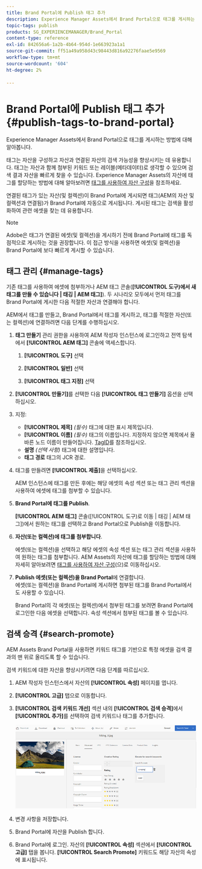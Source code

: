 ```yaml
---
title: Brand Portal에 Publish 태그 추가
description: Experience Manager Assets에서 Brand Portal으로 태그를 게시하는 방법에 대해 알아봅니다.
topic-tags: publish
products: SG_EXPERIENCEMANAGER/Brand_Portal
content-type: reference
exl-id: 842656a6-1a2b-4b64-954d-1e663923a1a1
source-git-commit: ff51a49a958d43c98443d816a92276faae5e9569
workflow-type: tm+mt
source-wordcount: '604'
ht-degree: 2%

---
```


# Brand Portal에 Publish 태그 추가 {#publish-tags-to-brand-portal}

Experience Manager Assets에서 Brand Portal으로 태그를 게시하는 방법에 대해 알아봅니다.

태그는 자산을 구성하고 자산과 연결된 자산의 검색 가능성을 향상시키는 데 유용합니다. 태그는 자산과 함께 첨부된 키워드 또는 레이블(메타데이터)로 생각할 수 있으며 검색 결과 자산을 빠르게 찾을 수 있습니다. Experience Manager Assets의 자산에 태그를 할당하는 방법에 대해 알아보려면 [태그를 사용하여 자산 구성](https://experienceleague.adobe.com/en/docs/experience-manager-65/content/assets/managing/organize-assets)을 참조하세요.

연결된 태그가 있는 자산(및 컬렉션)이 Brand Portal에 게시되면 태그(AEM의 자산 및 컬렉션과 연결됨)가 Brand Portal에 자동으로 게시됩니다. 게시된 태그는 검색을 활성화하여 관련 에셋을 찾는 데 유용합니다.

>[!NOTE]
>
>Adobe은 태그가 연결된 에셋(및 컬렉션)을 게시하기 전에 Brand Portal에 태그를 독점적으로 게시하는 것을 권장합니다. 이 접근 방식을 사용하면 에셋(및 컬렉션)을 Brand Portal에 보다 빠르게 게시할 수 있습니다.

## 태그 관리 {#manage-tags}

기존 태그를 사용하여 에셋에 첨부하거나 AEM 태그 콘솔(**[!UICONTROL 도구)에서 새 태그를 만들 수 있습니다 | 태깅 | AEM 태그]**). 두 시나리오 모두에서 먼저 태그를 Brand Portal에 게시한 다음 적절한 자산과 연결해야 합니다.

AEM에서 태그를 만들고, Brand Portal에서 태그를 게시하고, 태그를 적절한 자산(또는 컬렉션)에 연결하려면 다음 단계를 수행하십시오.

1. **태그 만들기**
관리 권한을 사용하여 AEM 작성자 인스턴스에 로그인하고 전역 탐색에서 **[!UICONTROL AEM 태그]** 콘솔에 액세스합니다.

   1. **[!UICONTROL 도구]** 선택

   1. **[!UICONTROL 일반]** 선택

   1. **[!UICONTROL 태그 지정]** 선택

1. **[!UICONTROL 만들기]**&#x200B;를 선택한 다음 **[!UICONTROL 태그 만들기]** 옵션을 선택하십시오.
1. 지정:

   * **[!UICONTROL 제목]**
     *(필수)* 태그에 대한 표시 제목입니다.
   * **[!UICONTROL 이름]**
     *(필수)* 태그의 이름입니다. 지정하지 않으면 제목에서 올바른 노드 이름이 만들어집니다. [TagID](https://experienceleague.adobe.com/en/docs/experience-manager-65/content/implementing/developing/platform/tagging/framework)를 참조하십시오.
   * **설명**
     *(선택 사항)* 태그에 대한 설명입니다.
   * **태그 경로**
태그의 JCR 경로.

1. 태그를 만들려면 **[!UICONTROL 제출]**&#x200B;을 선택하십시오.

   AEM 인스턴스에 태그를 만든 후에는 해당 에셋의 속성 섹션 또는 태그 관리 섹션을 사용하여 에셋에 태그를 첨부할 수 있습니다.

1. **Brand Portal에 태그를 Publish**.

   **[!UICONTROL AEM 태그]** 콘솔([!UICONTROL 도구)로 이동 | 태깅 | AEM 태그])에서 원하는 태그를 선택하고 Brand Portal으로 Publish을 이동합니다.

1. **자산(또는 컬렉션)에 태그를 첨부합니다**.

   에셋(또는 컬렉션)을 선택하고 해당 에셋의 속성 섹션 또는 태그 관리 섹션을 사용하여 원하는 태그를 첨부합니다. AEM Assets의 자산에 태그를 할당하는 방법에 대해 자세히 알아보려면 [태그를 사용하여 자산 구성](https://experienceleague.adobe.com/en/docs/experience-manager-65/content/assets/managing/organize-assets)(으)로 이동하십시오.

1. **Publish 에셋(또는 컬렉션)을 Brand Portal**&#x200B;에 연결합니다.\
   에셋(또는 컬렉션)을 Brand Portal에 게시하면 첨부된 태그를 Brand Portal에서도 사용할 수 있습니다.

   Brand Portal의 각 에셋(또는 컬렉션)에서 첨부된 태그를 보려면 Brand Portal에 로그인한 다음 에셋을 선택합니다. 속성 섹션에서 첨부된 태그를 볼 수 있습니다.

## 검색 승격 {#search-promote}

AEM Assets Brand Portal을 사용하면 키워드 태그를 기반으로 특정 에셋을 검색 결과의 맨 위로 올리도록 할 수 있습니다.

검색 키워드에 대한 자산을 향상시키려면 다음 단계를 따르십시오.

1. AEM 작성자 인스턴스에서 자산의 **[!UICONTROL 속성]** 페이지를 엽니다.
1. **[!UICONTROL 고급]** 탭으로 이동합니다.
1. **[!UICONTROL 검색 키워드 개선]** 섹션 내의 **[!UICONTROL 검색 승격]**&#x200B;에서 **[!UICONTROL 추가]**&#x200B;를 선택하여 검색 키워드나 태그를 추가합니다.

   ![](assets/search-promote.png)

1. 변경 사항을 저장합니다.
1. Brand Portal에 자산을 Publish 합니다.
1. Brand Portal에 로그인. 자산의 **[!UICONTROL 속성]** 섹션에서 **[!UICONTROL 고급]** 탭을 봅니다.
**[!UICONTROL Search Promote]** 키워드도 해당 자산의 속성에 표시됩니다.
